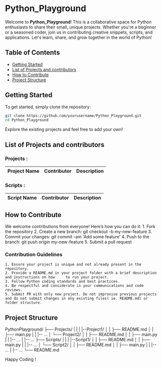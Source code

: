 # Python_Playground

Welcome to **Python_Playground**! This is a collaborative space for Python enthusiasts to share their small, unique projects. Whether you're a beginner or a seasoned coder, join us in contributing creative snippets, scripts, and applications. Let's learn, share, and grow together in the world of Python!

## Table of Contents

- [Getting Started](#getting-started)
- [List of Projects and contributors](#list-of-projects-and-contributors)
- [How to Contribute](#how-to-contribute)
- [Project Structure](#project-structure)

## Getting Started

To get started, simply clone the repository:

```bash
git clone https://github.com/yourusername/Python_Playground.git
cd Python_Playground
```

Explore the existing projects and feel free to add your own!

## List of Projects and contributors

### Projects :

| Project Name | Contributor | Description |
| ------------ | ----------- | ----------- |

### Scripts :

| Script Name | Contributor | Description |
| ----------- | ----------- | ----------- |

## How to Contribute

We welcome contributions from everyone! Here’s how you can do it: 1. Fork the repository 2. Create a new branch: git checkout -b my-new-feature 3. Commit your changes: git commit -am 'Add some feature' 4. Push to the branch: git push origin my-new-feature 5. Submit a pull request

### Contribution Guidelines

    1. Ensure your project is unique and not already present in the repository.
    2. Provide a README.md in your project folder with a brief description and instructions on how     to run your project.
    3. Follow Python coding standards and best practices.
    4. Be respectful and considerate in your communications and code reviews.
    5. Submit PR with only new project. Do not improvise previous projects and do not submit changes in any existing files( ie. README.md) or folder structure.

## Project Structure

PythonPlayground/
├── Projects/
| |
| |--Project1/
│ | ├── README.md
│ | ├── main.py
| | |-- ...
│ └── Project2/
│ | ├── README.md
│ | ├── main.py
| | |-- ...
| |-- ...
├── Scripts/
| |
| |--Script1/
│ | ├── README.md
│ | ├── main.py
| | |-- ...
│ └── Script2/
│ | ├── README.md
│ | ├── main.py
| | |-- ...
| |-- ...
└── README.md

Happy Coding !
